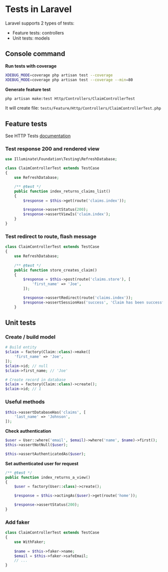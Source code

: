 # Tests in Laravel

Laravel supports 2 types of tests:

- Feature tests: controllers
- Unit tests: models

## Console command

**Run tests with coverage**

```bash
XDEBUG_MODE=coverage php artisan test --coverage
XDEBUG_MODE=coverage php artisan test --coverage --min=80
```

**Generate feature test**

```bash
php artisan make:test Http/Controllers/ClaimControllerTest
```
It will create file: `tests/Feature/Http/Controllers/ClaimControllerTest.php`

## Feature tests

See HTTP Tests [documentation](https://laravel.com/docs/master/http-tests)

### Test response 200 and rendered view

```php
use Illuminate\Foundation\Testing\RefreshDatabase;

class ClaimControllerTest extends TestCase
{
    use RefreshDatabase;

    /** @test */
    public function index_returns_claims_list()
    {
        $response = $this->get(route('claims.index'));

        $response->assertStatus(200);
        $response->assertViewIs('claim.index');
    }
}
```

### Test redirect to route, flash message

```php
class ClaimControllerTest extends TestCase
{
    use RefreshDatabase;
    
    /** @test */
    public function store_creates_claim()
    {
        $response = $this->post(route('claims.store'), [
            'first_name' => 'Joe',
        ]);

        $response->assertRedirect(route('claims.index'));
        $response->assertSessionHas('success', 'Claim has been successfully created');
    }
```

## Unit tests

### Create / build model

```php
# Build entity
$claim = factory(Claim::class)->make([
    'first_name' => 'Joe',
]);
$claim->id; // null
$claim->first_name; // 'Joe'

# Create record in database
$claim = factory(Claim::class)->create();
$claim->id; // 1
```

### Useful methods

```php
$this->assertDatabaseHas('claims', [
    'last_name' => 'Johnson',
]);
```

**Check authentication**

```php
$user = User::where('email', $email)->where('name', $name)->first();
$this->assertNotNull($user);

$this->assertAuthenticatedAs($user);
```

**Set authenticated user for request**

```php
/** @test */
public function index_returns_a_view()
{
    $user = factory(User::class)->create();

    $response = $this->actingAs($user)->get(route('home'));

    $response->assertStatus(200);
}
```

### Add faker

```php
class ClaimControllerTest extends TestCase
{
    use WithFaker;
    
    $name = $this->faker->name;
    $email = $this->faker->safeEmail;
    // ...
}
```
